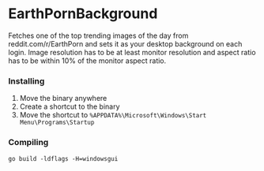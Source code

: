 # EarthPornBackground

Fetches one of the top trending images of the day from reddit.com/r/EarthPorn 
and sets it as your desktop background on each login.
Image resolution has to be at least monitor resolution and aspect ratio has to be within 10% of the monitor aspect ratio.

### Installing
1. Move the binary anywhere 
2. Create a shortcut to the binary
3. Move the shortcut to `%APPDATA%\Microsoft\Windows\Start Menu\Programs\Startup`

### Compiling
`go build -ldflags -H=windowsgui`
